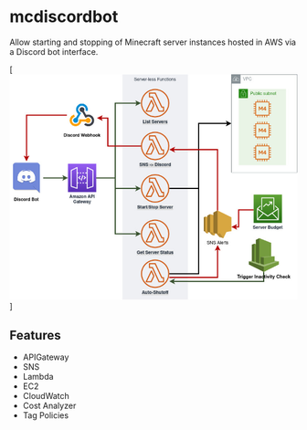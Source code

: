 # mcdiscordbot

Allow starting and stopping of Minecraft server instances hosted in AWS via a
Discord bot interface. 

[![Alt text](./diagram.jpg)]

## Features 
* APIGateway
* SNS
* Lambda
* EC2
* CloudWatch
* Cost Analyzer 
* Tag Policies

